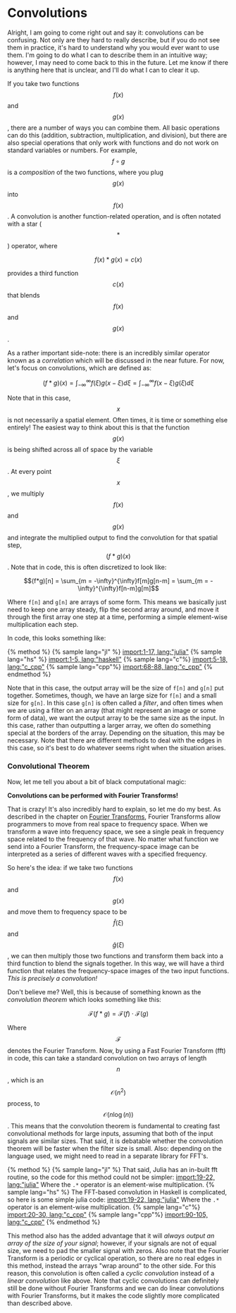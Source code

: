 # Convolutions
Alright, I am going to come right out and say it: convolutions can be confusing.
Not only are they hard to really describe, but if you do not see them in practice, it's hard to understand why you would ever want to use them.
I'm going to do what I can to describe them in an intuitive way; however, I may need to come back to this in the future.
Let me know if there is anything here that is unclear, and I'll do what I can to clear it up.

If you take two functions $$f(x)$$ and $$g(x)$$, there are a number of ways you can combine them.
All basic operations can do this (addition, subtraction, multiplication, and division), but there are also special operations that only work with functions and do not work on standard variables or numbers.
For example, $$f \circ g$$ is a *composition* of the two functions, where you plug $$g(x)$$ into $$f(x)$$.
A convolution is another function-related operation, and is often notated with a star ($$*$$) operator, where

$$f(x)*g(x)=c(x)$$

provides a third function $$c(x)$$ that blends $$f(x)$$ and $$g(x)$$.

As a rather important side-note: there is an incredibly similar operator known as a *correlation* which will be discussed in the near future.
For now, let's focus on convolutions, which are defined as:

$$(f*g)(x) = \int_{-\infty}^{\infty}f(\xi)g(x-\xi)d\xi = \int_{-\infty}^{\infty}f(x-\xi)g(\xi)d\xi$$

Note that in this case, $$x$$ is not necessarily a spatial element.
Often times, it is time or something else entirely!
The easiest way to think about this is that the function $$g(x)$$ is being shifted across all of space by the variable $$\xi$$.
At every point $$x$$, we multiply $$f(x)$$ and $$g(x)$$ and integrate the multiplied output to find the convolution for that spatial step, $$(f*g)(x)$$.
Note that in code, this is often discretized to look like:

$$(f*g)[n] = \sum_{m = -\infty}^{\infty}f[m]g[n-m] = \sum_{m = -\infty}^{\infty}f[n-m]g[m]$$

Where `f[n]` and `g[n]` are arrays of some form.
This means we basically just need to keep one array steady, flip the second array around, and move it through the first array one step at a time, performing a simple element-wise multiplication each step.

<!---This can be seen in the following animation:--->

<!---ADD ANIMATION--->

In code, this looks something like:

{% method %}
{% sample lang="jl" %}
[import:1-17, lang:"julia"](code/julia/conv.jl)
{% sample lang="hs" %}
[import:1-5, lang:"haskell"](code/haskell/convolution.hs)
{% sample lang="c"%}
[import:5-18, lang:"c_cpp"](code/c/convolutions.c)
{% sample lang="cpp"%}
[import:68-88, lang:"c_cpp"](code/c++/convolutions.cpp)
{% endmethod %}

Note that in this case, the output array will be the size of `f[n]` and `g[n]` put together.
Sometimes, though, we have an large size for `f[n]` and a small size for `g[n]`.
In this case `g[n]` is often called a *filter*, and often times when we are using a filter on an array (that might represent an image or some form of data), we want the output array to be the same size as the input.
In this case, rather than outputting a larger array, we often do something special at the borders of the array.
Depending on the situation, this may be necessary.
Note that there are different methods to deal with the edges in this case, so it's best to do whatever seems right when the situation arises.

### Convolutional Theorem

Now, let me tell you about a bit of black computational magic:

**Convolutions can be performed with Fourier Transforms!**

That is crazy!
It's also incredibly hard to explain, so let me do my best.
As described in the chapter on [Fourier Transforms](../cooley_turkey/cooley_tukey.md), Fourier Transforms allow programmers to move from real space to frequency space.
When we transform a wave into frequency space, we see a single peak in frequency space related to the frequency of that wave.
No matter what function we send into a Fourier Transform, the frequency-space image can be interpreted as a series of different waves with a specified frequency.

So here's the idea: if we take two functions $$f(x)$$ and $$g(x)$$ and move them to frequency space to be $$\hat f(\xi)$$ and $$\hat g(\xi)$$, we can then multiply those two functions and transform them back into a third function to blend the signals together.
In this way, we will have a third function that relates the frequency-space images of the two input functions.
*This is precisely a convolution!*

Don't believe me?
Well, this is because of something known as the *convolution theorem* which looks something like this:

$$\mathcal{F}(f*g) = \mathcal{F}(f) \cdot \mathcal{F}(g)$$

Where $$\mathcal{F}$$ denotes the Fourier Transform.
Now, by using a Fast Fourier Transform (fft) in code, this can take a standard convolution on two arrays of length $$n$$, which is an $$\mathcal{O}(n^2)$$ process, to $$\mathcal{O}(n\log(n))$$.
This means that the convolution theorem is fundamental to creating fast convolutional methods for large inputs, assuming that both of the input signals are similar sizes.
That said, it is debatable whether the convolution theorem will be faster when the filter size is small.
Also: depending on the language used, we might need to read in a separate library for FFT's.

{% method %}
{% sample lang="jl" %}
That said, Julia has an in-built fft routine, so the code for this method could not be simpler:
[import:19-22, lang:"julia"](code/julia/conv.jl)
Where the `.*` operator is an element-wise multiplication.
{% sample lang="hs" %}
The FFT-based convolution in Haskell is complicated, so here is some simple julia code:
[import:19-22, lang:"julia"](code/julia/conv.jl)
Where the `.*` operator is an element-wise multiplication.
{% sample lang="c"%}
[import:20-30, lang:"c_cpp"](code/c/convolutions.c)
{% sample lang="cpp"%}
[import:90-105, lang:"c_cpp"](code/c++/convolutions.cpp)
{% endmethod %}

This method also has the added advantage that it will *always output an array of the size of your signal*; however, if your signals are not of equal size, we need to pad the smaller signal with zeros.
Also note that the Fourier Transform is a periodic or cyclical operation, so there are no real edges in this method, instead the arrays "wrap around" to the other side.
For this reason, this convolution is often called a *cyclic convolution* instead of a *linear convolution* like above.
Note that cyclic convolutions can definitely still be done without Fourier Transforms and we can do linear convolutions with Fourier Transforms, but it makes the code slightly more complicated than described above.

<!---
If you are still having trouble wrapping your head around what the convolution theorem actually means, maybe this graphic will help:

ADD IMAGE

Remember that each element of the frequency-space array is a different waveform in real-space, so when you multiply two frequency-space arrays, you are selectively amplifying similar waveforms.
--->

<script>
MathJax.Hub.Queue(["Typeset",MathJax.Hub]);
</script>
$$
\newcommand{\d}{\mathrm{d}}
\newcommand{\bff}{\boldsymbol{f}}
\newcommand{\bfg}{\boldsymbol{g}}
\newcommand{\bfp}{\boldsymbol{p}}
\newcommand{\bfq}{\boldsymbol{q}}
\newcommand{\bfx}{\boldsymbol{x}}
\newcommand{\bfu}{\boldsymbol{u}}
\newcommand{\bfv}{\boldsymbol{v}}
\newcommand{\bfA}{\boldsymbol{A}}
\newcommand{\bfB}{\boldsymbol{B}}
\newcommand{\bfC}{\boldsymbol{C}}
\newcommand{\bfM}{\boldsymbol{M}}
\newcommand{\bfJ}{\boldsymbol{J}}
\newcommand{\bfR}{\boldsymbol{R}}
\newcommand{\bfT}{\boldsymbol{T}}
\newcommand{\bfomega}{\boldsymbol{\omega}}
\newcommand{\bftau}{\boldsymbol{\tau}}
$$

